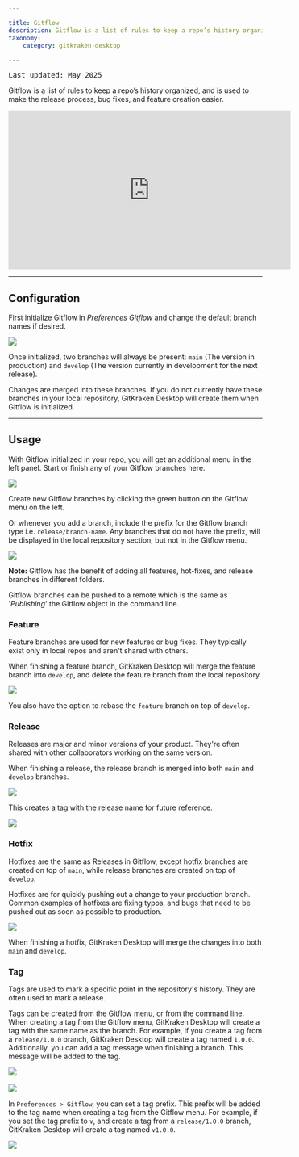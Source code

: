 ```yaml
---

title: Gitflow
description: Gitflow is a list of rules to keep a repo’s history organized, and is used to make the release process, bug fixes, and feature creation easier.
taxonomy:
    category: gitkraken-desktop

---
```

<kbd>Last updated: May 2025</kbd>

Gitflow is a list of rules to keep a repo’s history organized, and is used to make the release process, bug fixes, and feature creation easier.

<div class='embed-container embed-container--16-9'>
    <iframe width="560" height="315" src="https://www.youtube.com/embed/eTOgjQ9o4vQ?ecver=1" frameborder="0" allowfullscreen></iframe>
</div>

***
## Configuration
First initialize Gitflow in <em class='context-menu'>Preferences <i class='fa fa-caret-right'></i> Gitflow</em> and change the default branch names if desired.

<img src="/wp-content/uploads/gitflow-preferences-2025.png" srcset="/wp-content/uploads/gitflow-preferences-2025.png" class="help-center-img img-bordered">

Once initialized, two branches will always be present: `main` (The version in production) and `develop` (The version currently in development for the next release).

Changes are merged into these branches.  If you do not currently have these branches in your local repository, GitKraken Desktop will create them when Gitflow is initialized.

***
## Usage
With Gitflow initialized in your repo, you will get an additional menu in the left panel.  Start or finish any of your Gitflow branches here.

<img src="/wp-content/uploads/giflow-panel-2025.png" srcset="/wp-content/uploads/giflow-panel-2025@2x.png" class="help-center-img img-bordered">

Create new Gitflow branches by clicking the green button on the Gitflow menu on the left.

Or whenever you add a branch, include the prefix for the Gitflow branch type i.e.
`release/branch-name`.  Any branches that do not have the prefix, will be displayed in the local
repository section, but not in the Gitflow menu.

<img src="/wp-content/uploads/prefix-example-2025.png" srcset="/wp-content/uploads/prefix-example-2025@2x.png" class="help-center-img img-bordered">

<div class='callout callout--basic'>
    <p><strong>Note:</strong> Gitflow has the benefit of adding all features, hot-fixes, and release branches in different folders.</p>
</div>

Gitflow branches can be pushed to a remote which is the same as '_Publishing_' the Gitflow object in the command line.

### Feature
Feature branches are used for new features or bug fixes.  They typically exist only in local repos and aren't shared with others.

When finishing a feature branch, GitKraken Desktop will merge the feature branch into `develop`, and delete the feature branch from the local repository.

<img src="/wp-content/uploads//finish-feature.gif" class="help-center-img img-bordered">

You also have the option to rebase the `feature` branch on top of `develop`.

### Release
Releases are major and minor versions of your product.  They're often shared with other collaborators working on the same version.

When finishing a release, the release branch is merged into both `main` and `develop` branches. 

<img src="/wp-content/uploads/finish-release-context-menu-2025.png" srcset="/wp-content/uploads/finish-release-context-menu-2025@2x.png" class="help-center-img img-bordered">

This creates a tag with the release name for future reference.

<img src="/wp-content/uploads/finish-release-2025.png" srcset="/wp-content/uploads/finish-release-2025@2x.png" class="help-center-img img-bordered">

### Hotfix
Hotfixes are the same as Releases in Gitflow, except hotfix branches are created on top of `main`, while release branches are created on top of `develop`.

Hotfixes are for quickly pushing out a change to your production branch.  Common examples of hotfixes are fixing typos, and bugs that need to be pushed out as soon as possible to production.

<img src="/wp-content/uploads/finish-hotfix-2025.png" srcset="/wp-content/uploads/finish-hotfix-2025@2x.png" class="help-center-img img-bordered">

When finishing a hotfix, GitKraken Desktop will merge the changes into both `main` and `develop`.


### Tag

Tags are used to mark a specific point in the repository's history.  They are often used to mark a release.

Tags can be created from the Gitflow menu, or from the command line. When creating a tag from the Gitflow menu, GitKraken Desktop will create a tag with the same name as the branch. For example, if you create a tag from a `release/1.0.0` branch, GitKraken Desktop will create a tag named `1.0.0`. Additionally, you can add a tag message when finishing a branch. This message will be added to the tag.

<img src="/wp-content/uploads//finish-release-tag.gif" class="help-center-img img-bordered">

<br>
<br>
<img src="/wp-content/uploads//tag-message.png" class="help-center-img img-bordered">

In `Preferences > Gitflow`, you can set a tag prefix.  This prefix will be added to the tag name when creating a tag from the Gitflow menu.  For example, if you set the tag prefix to `v`, and create a tag from a `release/1.0.0` branch, GitKraken Desktop will create a tag named `v1.0.0`.

<img src="/wp-content/uploads/tag-prefix-2025.png" srcset="/wp-content/uploads/tag-prefix-2025.png" class="help-center-img img-bordered">

